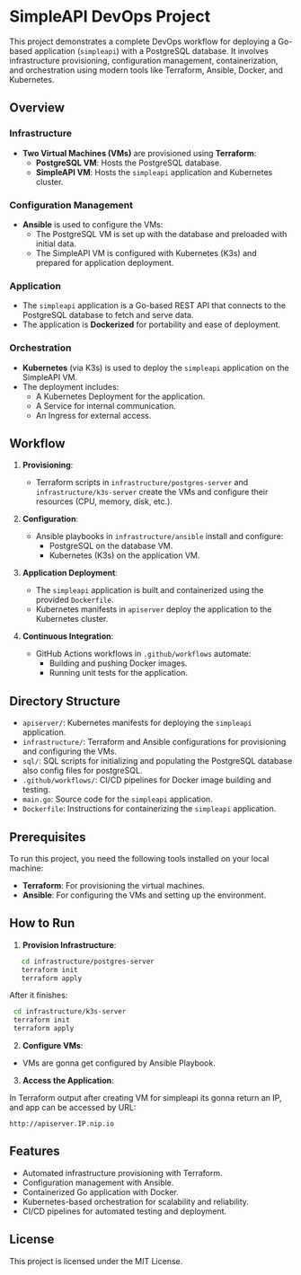 # SimpleAPI DevOps Project

This project demonstrates a complete DevOps workflow for deploying a Go-based application (`simpleapi`) with a PostgreSQL database. It involves infrastructure provisioning, configuration management, containerization, and orchestration using modern tools like Terraform, Ansible, Docker, and Kubernetes.

## Overview

### Infrastructure
- **Two Virtual Machines (VMs)** are provisioned using **Terraform**:
  - **PostgreSQL VM**: Hosts the PostgreSQL database.
  - **SimpleAPI VM**: Hosts the `simpleapi` application and Kubernetes cluster.

### Configuration Management
- **Ansible** is used to configure the VMs:
  - The PostgreSQL VM is set up with the database and preloaded with initial data.
  - The SimpleAPI VM is configured with Kubernetes (K3s) and prepared for application deployment.

### Application
- The `simpleapi` application is a Go-based REST API that connects to the PostgreSQL database to fetch and serve data.
- The application is **Dockerized** for portability and ease of deployment.

### Orchestration
- **Kubernetes** (via K3s) is used to deploy the `simpleapi` application on the SimpleAPI VM.
- The deployment includes:
  - A Kubernetes Deployment for the application.
  - A Service for internal communication.
  - An Ingress for external access.

## Workflow

1. **Provisioning**:
   - Terraform scripts in `infrastructure/postgres-server` and `infrastructure/k3s-server` create the VMs and configure their resources (CPU, memory, disk, etc.).

2. **Configuration**:
   - Ansible playbooks in `infrastructure/ansible` install and configure:
     - PostgreSQL on the database VM.
     - Kubernetes (K3s) on the application VM.

3. **Application Deployment**:
   - The `simpleapi` application is built and containerized using the provided `Dockerfile`.
   - Kubernetes manifests in `apiserver` deploy the application to the Kubernetes cluster.

4. **Continuous Integration**:
   - GitHub Actions workflows in `.github/workflows` automate:
     - Building and pushing Docker images.
     - Running unit tests for the application.

## Directory Structure

- `apiserver/`: Kubernetes manifests for deploying the `simpleapi` application.
- `infrastructure/`: Terraform and Ansible configurations for provisioning and configuring the VMs.
- `sql/`: SQL scripts for initializing and populating the PostgreSQL database also config files for postgreSQL.
- `.github/workflows/`: CI/CD pipelines for Docker image building and testing.
- `main.go`: Source code for the `simpleapi` application.
- `Dockerfile`: Instructions for containerizing the `simpleapi` application.

## Prerequisites

To run this project, you need the following tools installed on your local machine:

- **Terraform**: For provisioning the virtual machines.
- **Ansible**: For configuring the VMs and setting up the environment.

## How to Run

1. **Provision Infrastructure**:
```bash
   cd infrastructure/postgres-server
   terraform init
   terraform apply
```
After it finishes:
  
  ```bash
   cd infrastructure/k3s-server
   terraform init
   terraform apply
```
2. **Configure VMs**:

- VMs are gonna get configured by Ansible Playbook.

3. **Access the Application**:

In Terraform output after creating VM for simpleapi its gonna return an IP, and app can be accessed by URL:
```
http://apiserver.IP.nip.io
```

## Features
- Automated infrastructure provisioning with Terraform.
- Configuration management with Ansible.
- Containerized Go application with Docker.
- Kubernetes-based orchestration for scalability and reliability.
- CI/CD pipelines for automated testing and deployment.

## License
This project is licensed under the MIT License.